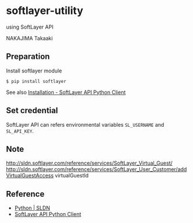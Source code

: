 softlayer-utility
=================

using SoftLayer API

NAKAJIMA Takaaki

Preparation
-----------

Install softlayer module

    $ pip install softlayer

See also [Installation - SoftLayer API Python Client](https://softlayer-api-python-client.readthedocs.org/en/latest/install/)

Set credential
---------------

SoftLayer API can refers environmental variables ``SL_USERNAME`` and ``SL_API_KEY``.


Note
----------

http://sldn.softlayer.com/reference/services/SoftLayer_Virtual_Guest/
http://sldn.softlayer.com/reference/services/SoftLayer_User_Customer/addVirtualGuestAccess
virtualGuestId


Reference
----------
- [Python | SLDN](http://sldn.softlayer.com/article/python)
- [SoftLayer API Python Client](https://softlayer-api-python-client.readthedocs.org)
